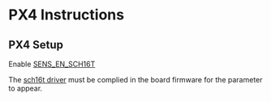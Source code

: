 # PX4 Instructions

## PX4 Setup

Enable [SENS\_EN\_SCH16T](https://docs.px4.io/main/en/advanced_config/parameter_reference.html#SENS_EN_SCH16T)

The [sch16t driver](https://github.com/PX4/PX4-Autopilot/blob/main/boards/ark/fmu-v6x/default.px4board#L25) must be complied in the board firmware for the parameter to appear.
